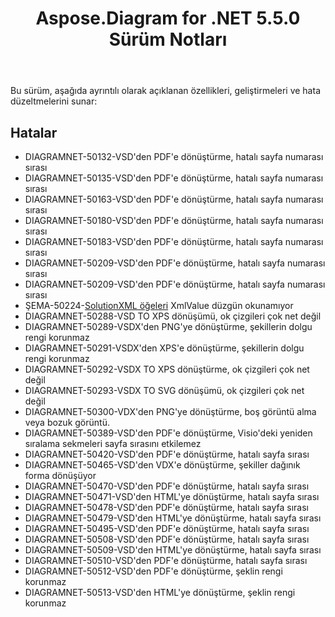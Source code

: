﻿---
title: Aspose.Diagram for .NET 5.5.0 Sürüm Notları
type: docs
weight: 50
url: /tr/net/aspose-diagram-for-net-5-5-0-release-notes/
---
Bu sürüm, aşağıda ayrıntılı olarak açıklanan özellikleri, geliştirmeleri ve hata düzeltmelerini sunar:
## **Hatalar**
- DIAGRAMNET-50132-VSD'den PDF'e dönüştürme, hatalı sayfa numarası sırası
- DIAGRAMNET-50135-VSD'den PDF'e dönüştürme, hatalı sayfa numarası sırası
- DIAGRAMNET-50163-VSD'den PDF'e dönüştürme, hatalı sayfa numarası sırası
- DIAGRAMNET-50180-VSD'den PDF'e dönüştürme, hatalı sayfa numarası sırası
- DIAGRAMNET-50183-VSD'den PDF'e dönüştürme, hatalı sayfa numarası sırası
- DIAGRAMNET-50209-VSD'den PDF'e dönüştürme, hatalı sayfa numarası sırası
- DIAGRAMNET-50209-VSD'den PDF'e dönüştürme, hatalı sayfa numarası sırası
- ŞEMA-50224-[SolutionXML öğeleri](https://reference.aspose.com/diagram/net/aspose.diagram/solutionxml) XmlValue düzgün okunamıyor
- DIAGRAMNET-50288-VSD TO XPS dönüşümü, ok çizgileri çok net değil
- DIAGRAMNET-50289-VSDX'den PNG'ye dönüştürme, şekillerin dolgu rengi korunmaz
- DIAGRAMNET-50291-VSDX'den XPS'e dönüştürme, şekillerin dolgu rengi korunmaz
- DIAGRAMNET-50292-VSDX TO XPS dönüştürme, ok çizgileri çok net değil
- DIAGRAMNET-50293-VSDX TO SVG dönüşümü, ok çizgileri çok net değil
- DIAGRAMNET-50300-VDX'den PNG'ye dönüştürme, boş görüntü alma veya bozuk görüntü.
- DIAGRAMNET-50389-VSD'den PDF'e dönüştürme, Visio'deki yeniden sıralama sekmeleri sayfa sırasını etkilemez
- DIAGRAMNET-50420-VSD'den PDF'e dönüştürme, hatalı sayfa sırası
- DIAGRAMNET-50465-VSD'den VDX'e dönüştürme, şekiller dağınık forma dönüşüyor
- DIAGRAMNET-50470-VSD'den PDF'e dönüştürme, hatalı sayfa sırası
- DIAGRAMNET-50471-VSD'den HTML'ye dönüştürme, hatalı sayfa sırası
- DIAGRAMNET-50478-VSD'den PDF'e dönüştürme, hatalı sayfa sırası
- DIAGRAMNET-50479-VSD'den HTML'ye dönüştürme, hatalı sayfa sırası
- DIAGRAMNET-50495-VSD'den PDF'e dönüştürme, hatalı sayfa sırası
- DIAGRAMNET-50508-VSD'den PDF'e dönüştürme, hatalı sayfa sırası
- DIAGRAMNET-50509-VSD'den HTML'ye dönüştürme, hatalı sayfa sırası
- DIAGRAMNET-50510-VSD'den PDF'e dönüştürme, hatalı sayfa sırası
- DIAGRAMNET-50512-VSD'den PDF'e dönüştürme, şeklin rengi korunmaz
- DIAGRAMNET-50513-VSD'den HTML'ye dönüştürme, şeklin rengi korunmaz

